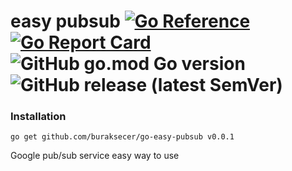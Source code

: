 # easy pubsub [![Go Reference](https://pkg.go.dev/badge/github.com/buraksecer/go-easy-pubsub.svg)](https://pkg.go.dev/github.com/buraksecer/go-easy-pubsub) [![Go Report Card](https://goreportcard.com/badge/github.com/buraksecer/go-easy-pubsub)](https://goreportcard.com/report/github.com/buraksecer/go-easy-pubsub) ![GitHub go.mod Go version](https://img.shields.io/github/go-mod/go-version/buraksecer/go-easy-pubsub) ![GitHub release (latest SemVer)](https://img.shields.io/github/v/release/buraksecer/go-easy-pubsub)


### Installation

```
go get github.com/buraksecer/go-easy-pubsub v0.0.1
```

Google pub/sub service easy way to use
